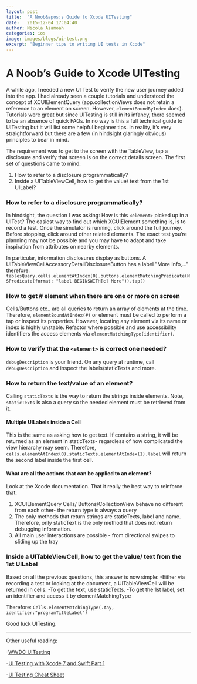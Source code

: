 ```yaml
---
layout: post
title:  "A Noob&apos;s Guide to Xcode UITesting"
date:   2015-12-04 17:04:40
author: Nicola Asamoah
categories: ios
image: images/blogs/ui-test.png
excerpt: "Beginner tips to writing UI tests in Xcode"
---
```


# A Noob’s Guide to Xcode UITesting

A while ago, I needed a new UI Test to verify the new user journey added into the app. I had already seen a couple tutorials and understood the concept of XCUIElementQuery (app.collectionViews does not retain a reference to an element on screen. However, `elementBoundByIndex` does). Tutorials were great but since UITesting is still in its infancy, there seemed to be an absence of quick FAQs. In no way is this a full technical guide to UITesting but it will list some helpful beginner tips. In reality, it’s very straightforward but there are a few (in hindsight glaringly obvious) principles to bear in mind.

The requirement was to get to the screen with the TableView, tap a disclosure and verify that screen is on the correct details screen. The first set of questions came to mind:

 1. How to refer to a disclosure programmatically?
 2. Inside a UITableViewCell, how to get the value/ text from the 1st UILabel?

### How to refer to a disclosure programmatically?
In hindsight, the question I was asking: How is this `<element>` picked up in a UITest?
The easiest way to find out which XCUIElement something is, is to record a test. Once the simulator is running, click around the full journey. Before stopping, click around other related elements. The exact test you’re planning may not be possible and you may have to adapt and take inspiration from attributes on nearby elements.

In particular, information disclosures display as buttons. A UITableViewCellAccessoryDetailDisclosureButton has a label "More Info,..."  therefore:
`tablesQuery.cells.elementAtIndex(0).buttons.elementMatchingPredicate(NSPredicate(format: "label BEGINSWITH[c] More")).tap()`


### How to get # element when there are one or more on screen
Cells/Buttons etc.. are all queries to return an array of elements at the time. Therefore, `elementBoundAtIndex(#)` or element must be called to perform a tap or inspect its properties. However, locating any element via its name or index is highly unstable. Refactor where possible and use accessibility identifiers the access elements via `elementMatchingType(identifier)`.


### How to verify that the `<element>` is correct one needed?
`debugDescription` is your friend. On any query at runtime, call `debugDescription` and inspect the labels/staticTexts and more.


### How to return the text/value of an element?
Calling `staticTexts` is the way to return the strings inside elements. Note, `staticTexts` is also a query so the needed element must be retrieved from it.

#### Multiple UILabels inside a Cell
This is the same as asking how to get text. If contains a string, it will be returned as an element in staticTexts- regardless of how complicated the view hierarchy may seem. Therefore, `cells.elementAtIndex(0).staticTexts.elementAtIndex(1).label` will return the second label inside the first cell.

#### What are all the actions that can be applied to an element?
Look at the Xcode documentation. That it really the best way to reinforce that:
1. XCUIElementQuery Cells/ Buttons/CollectionView behave no different from each other- the return type is always a query
2. The only methods that return strings are staticTexts, label and name. Therefore, only staticText is the only method that does not return debugging information.
3. All main user interactions are possible - from directional swipes to sliding up the tray


### Inside a UITableViewCell, how to get the value/ text from the 1st UILabel
Based on all the previous questions, this answer is now simple:
-Either via recording a test or looking at the document, a UITableViewCell will be returned in cells.
-To get the text, use staticTexts.
-To get the 1st label, set an identifier and access it by elementMatchingType

Therefore:
`Cells.elementMatchingType(.Any, identifier:"programTitleLabel")`

Good luck UITesting.


----------


Other useful reading:

-[WWDC UITesting](https://developer.apple.com/videos/play/wwdc2015-406/)

-[UI Testing with Xcode 7 and Swift Part 1](http://www.runtimecrash.com/2015/09/08/ui-testing-with-xcode-7-and-swift-part-1/)

-[UI Testing Cheat Sheet](https://github.com/joemasilotti/UI-Testing-Cheat-Sheet)

